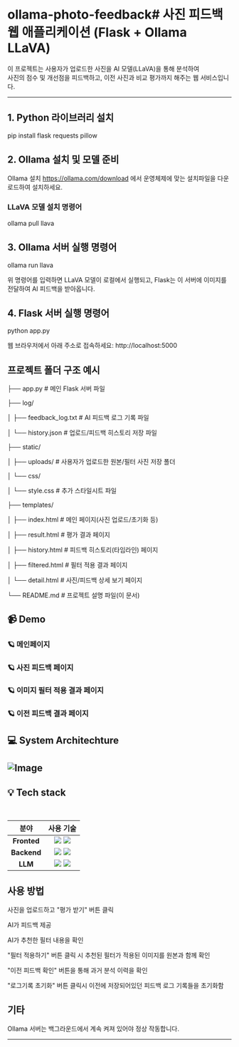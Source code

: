 # ollama-photo-feedback# 사진 피드백 웹 애플리케이션 (Flask + Ollama LLaVA)

이 프로젝트는 사용자가 업로드한 사진을 AI 모델(LLaVA)을 통해 분석하여  
사진의 점수 및 개선점을 피드백하고, 이전 사진과 비교 평가까지 해주는 웹 서비스입니다.

---

## 1. Python 라이브러리 설치

pip install flask requests pillow

## 2. Ollama 설치 및 모델 준비

Ollama 설치
https://ollama.com/download 에서 운영체제에 맞는 설치파일을 다운로드하여 설치하세요.

### LLaVA 모델 설치 명령어

ollama pull llava


## 3. Ollama 서버 실행 명령어

ollama run llava

위 명령어를 입력하면 LLaVA 모델이 로컬에서 실행되고,
Flask는 이 서버에 이미지를 전달하여 AI 피드백을 받아옵니다.

## 4. Flask 서버 실행 명령어

python app.py

웹 브라우저에서 아래 주소로 접속하세요:
http://localhost:5000

## 프로젝트 폴더 구조 예시

├── app.py # 메인 Flask 서버 파일

├── log/

│ ├── feedback_log.txt # AI 피드백 로그 기록 파일

│ └── history.json # 업로드/피드백 히스토리 저장 파일

├── static/

│ ├── uploads/ # 사용자가 업로드한 원본/필터 사진 저장 폴더

│ └── css/

│ └── style.css # 추가 스타일시트 파일

├── templates/

│ ├── index.html # 메인 페이지(사진 업로드/초기화 등)

│ ├── result.html # 평가 결과 페이지

│ ├── history.html # 피드백 히스토리(타임라인) 페이지

│ ├── filtered.html # 필터 적용 결과 페이지

│ └── detail.html # 사진/피드백 상세 보기 페이지

└── README.md # 프로젝트 설명 파일(이 문서)

## 📹 Demo
### 🪐 메인페이지

### 🪐 사진 피드백 페이지

### 🪐 이미지 필터 적용 결과 페이지

### 🪐 이전 피드백 결과 페이지

## 💻 System Architechture
![Image](https://github.com/user-attachments/assets/c13af8f0-42f9-42fc-a66c-93c6e9ce116e)
---

## 💡 Tech stack 
<br>
<div align =center>

분야| 사용 기술|
:--------:|:------------------------------:|
**Fronted** | <img src="https://img.shields.io/badge/HTML5-E34F26?style=for-the-badge&logo=html5&logoColor=white"> <img src="https://img.shields.io/badge/CSS3-1572B6?style=for-the-badge&logo=css3&logoColor=white">
**Backend** | <img src="https://img.shields.io/badge/Flask-000000?style=for-the-badge&logo=flask&logoColor=white"> <img src="https://img.shields.io/badge/Pillow-3693F3?style=for-the-badge&logo=python&logoColor=white">
**LLM** | <img src="https://img.shields.io/badge/Ollama-000000?style=for-the-badge&logo=llama&logoColor=white"> <img src="https://img.shields.io/badge/LLaVA-FF6F00?style=for-the-badge&logo=OpenAI&logoColor=white">
</div>

## 사용 방법 

사진을 업로드하고 "평가 받기" 버튼 클릭

AI가 피드백 제공

AI가 추천한 필터 내용을 확인

"필터 적용하기" 버튼 클릭 시 추천된 필터가 적용된 이미지를 원본과 함께 확인

"이전 피드백 확인" 버튼을 통해 과거 분석 이력을 확인

"로그기록 초기화" 버튼 클릭시 이전에 저장되어있던 피드백 로그 기록들을 초기화함

## 기타

Ollama 서버는 백그라운드에서 계속 켜져 있어야 정상 작동합니다.

---
